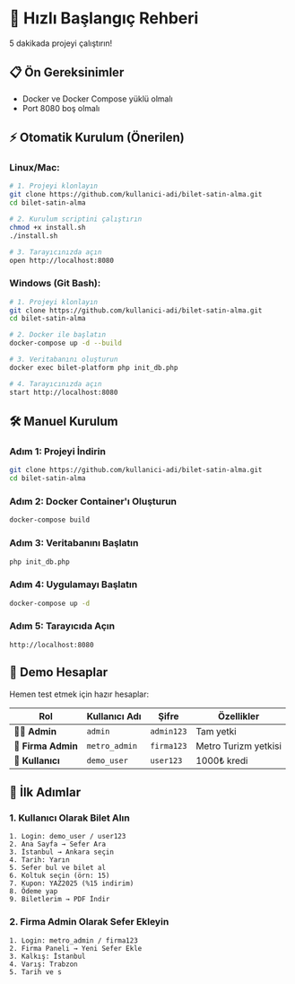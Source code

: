 # 🚀 Hızlı Başlangıç Rehberi

5 dakikada projeyi çalıştırın!

## 📋 Ön Gereksinimler

- Docker ve Docker Compose yüklü olmalı
- Port 8080 boş olmalı

## ⚡ Otomatik Kurulum (Önerilen)

### Linux/Mac:

```bash
# 1. Projeyi klonlayın
git clone https://github.com/kullanici-adi/bilet-satin-alma.git
cd bilet-satin-alma

# 2. Kurulum scriptini çalıştırın
chmod +x install.sh
./install.sh

# 3. Tarayıcınızda açın
open http://localhost:8080
```

### Windows (Git Bash):

```bash
# 1. Projeyi klonlayın
git clone https://github.com/kullanici-adi/bilet-satin-alma.git
cd bilet-satin-alma

# 2. Docker ile başlatın
docker-compose up -d --build

# 3. Veritabanını oluşturun
docker exec bilet-platform php init_db.php

# 4. Tarayıcınızda açın
start http://localhost:8080
```

## 🛠️ Manuel Kurulum

### Adım 1: Projeyi İndirin

```bash
git clone https://github.com/kullanici-adi/bilet-satin-alma.git
cd bilet-satin-alma
```

### Adım 2: Docker Container'ı Oluşturun

```bash
docker-compose build
```

### Adım 3: Veritabanını Başlatın

```bash
php init_db.php
```

### Adım 4: Uygulamayı Başlatın

```bash
docker-compose up -d
```

### Adım 5: Tarayıcıda Açın

```
http://localhost:8080
```

## 🔐 Demo Hesaplar

Hemen test etmek için hazır hesaplar:

| Rol | Kullanıcı Adı | Şifre | Özellikler |
|-----|---------------|-------|------------|
| 👨‍💼 **Admin** | `admin` | `admin123` | Tam yetki |
| 🏢 **Firma Admin** | `metro_admin` | `firma123` | Metro Turizm yetkisi |
| 👤 **Kullanıcı** | `demo_user` | `user123` | 1000₺ kredi |

## 🎯 İlk Adımlar

### 1. Kullanıcı Olarak Bilet Alın

```
1. Login: demo_user / user123
2. Ana Sayfa → Sefer Ara
3. İstanbul → Ankara seçin
4. Tarih: Yarın
5. Sefer bul ve bilet al
6. Koltuk seçin (örn: 15)
7. Kupon: YAZ2025 (%15 indirim)
8. Ödeme yap
9. Biletlerim → PDF İndir
```

### 2. Firma Admin Olarak Sefer Ekleyin

```
1. Login: metro_admin / firma123
2. Firma Paneli → Yeni Sefer Ekle
3. Kalkış: İstanbul
4. Varış: Trabzon
5. Tarih ve s